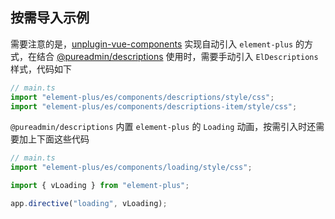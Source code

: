## 按需导入示例

需要注意的是，[unplugin-vue-components](https://github.com/antfu/unplugin-vue-components) 实现自动引入 `element-plus` 的方式，在结合 [@pureadmin/descriptions](https://github.com/pure-admin/pure-admin-descriptions) 使用时，需要手动引入 `ElDescriptions` 样式，代码如下

```ts
// main.ts
import "element-plus/es/components/descriptions/style/css";
import "element-plus/es/components/descriptions-item/style/css";
```

`@pureadmin/descriptions` 内置 `element-plus` 的 `Loading` 动画，按需引入时还需要加上下面这些代码

```ts
// main.ts
import "element-plus/es/components/loading/style/css";

import { vLoading } from "element-plus";

app.directive("loading", vLoading);
```
